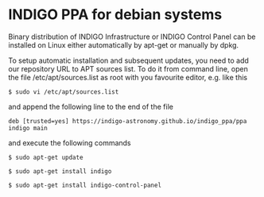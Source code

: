 # INDIGO PPA for debian systems

Binary distribution of INDIGO Infrastructure or INDIGO Control Panel can be installed on Linux either automatically by apt-get or manually by dpkg.

To setup automatic installation and subsequent updates, you need to add our repository URL to APT sources list. To do it from command line, open the file /etc/apt/sources.list as root with you favourite editor, e.g. like this

`$ sudo vi /etc/apt/sources.list`

and append the following line to the end of the file

`deb [trusted=yes] https://indigo-astronomy.github.io/indigo_ppa/ppa indigo main`

and execute the following commands

`$ sudo apt-get update`

`$ sudo apt-get install indigo`

`$ sudo apt-get install indigo-control-panel`
